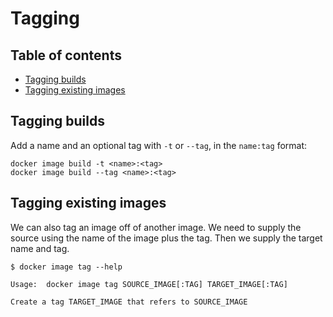 # Tagging

## Table of contents
* [Tagging builds](#tagging-builds)
* [Tagging existing images](#tagging-existing-images)


## Tagging builds
Add a name and an optional tag with `-t` or `--tag`, in the `name:tag` format:
```
docker image build -t <name>:<tag>
docker image build --tag <name>:<tag>
```

## Tagging existing images
We can also tag an image off of another image.  We need to supply the source using the name of the image plus the tag. 
Then we supply the target name and tag.
```
$ docker image tag --help

Usage:	docker image tag SOURCE_IMAGE[:TAG] TARGET_IMAGE[:TAG]

Create a tag TARGET_IMAGE that refers to SOURCE_IMAGE
```